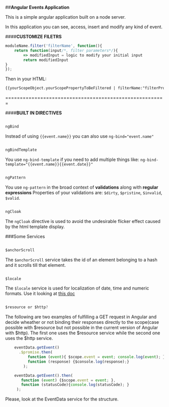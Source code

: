 ##**Angular Events Application**


This is a simple angular application built on a node server.

In this application you can see, access, insert and modify any kind of event.



####**CUSTOMIZE FILETRS**

```javascript
moduleName.filter('filterName', function(){
	return function(input/*, filter parameters*/){
		=> modifiedInput = logic to modify your initial input
		return modifiedInput
}
});

```

Then in your HTML:

```html
{{yourScopeObject.yourScopePropertyToBeFiltered | filterName:"filterProperties"}}

```
=======================================================


####**BUILT IN DIRECTIVES**

```javascript

ngBind

```

Instead of using ```{{event.name}}``` you can also use ```ng-bind="event.name"```

```javascript

ngBindTemplate

```

You use ```ng-bind-template``` if you need to add multiple things like: ```ng-bind-template="{{event.name}}{{event.date}}"```

```javascript

ngPattern

```

You use ```ng-pattern``` in the broad context of __validations__ along with **regular expressions**
Properties of your validations are: ```$dirty```, ```$pristine```, ```$invalid```, ```$valid```.



```javascript

ngCloak

```

The ```ngCloak``` directive is used to avoid the undesirable flicker effect caused by the html template display.



###Some Services

```javascript

$anchorScroll

```


The ```$anchorScroll``` service takes the id of an element belonging to a hash and it scrolls till that element.

```javascript

$locale

```

The ```$locale``` service is used for localization of date, time and numeric formats. Use it looking at [this doc](https://github.com/angular/code.angularjs.org/tree/master/1.0.2/i18n)


```javascript

$resource or $http?

```

The following are two examples of fulfilling a GET request in Angular and decide wheather 
or not binding their responses directly to the scope(case possible with $resource but not possible in the current version of Angular with $http). The first one uses the $resource service while the second one uses the $http service.

```javascript
    eventData.getEvent()
      .$promise.then(
          function (event){ $scope.event = event; console.log(event); },
          function (response) {$console.log(response);}
        );

    eventData.getEvent().then(
       function (event) {$scope.event = event; },
       function (statusCode){console.log(statusCode); }
     );


```
Please, look at the EventData service for the structure. 















